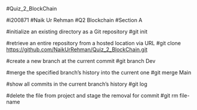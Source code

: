 #Quiz_2_BlockChain




#i200871
#Naik Ur Rehman
#Q2 Blockchain
#Section A




#initialize an existing directory as a Git repository
#git init

#retrieve an entire repository from a hosted location via URL
#git clone https://github.com/NaikUrRehman/Quiz_2_BlockChain.git

#create a new branch at the current commit
#git branch Dev

#merge the specified branch’s history into the current one
#git merge Main

#show all commits in the current branch’s history
#git log

#delete the file from project and stage the removal for commit
#git rm file-name
